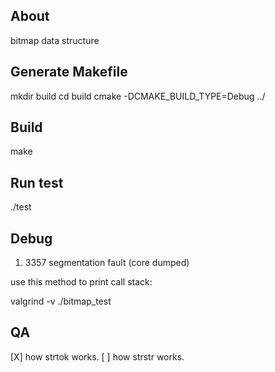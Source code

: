 ## About
bitmap data structure

## Generate Makefile
mkdir build
cd build
cmake -DCMAKE_BUILD_TYPE=Debug ../

## Build
make

## Run test

./test

## Debug

1. 3357 segmentation fault (core dumped)

  use this method to print call stack:

   valgrind -v ./bitmap_test
  
   
## QA

[X] how strtok works.
[ ] how strstr works.
